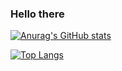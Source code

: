 ### Hello there

<!--
**Imsanskar/Imsanskar** is a ✨ _special_ ✨ repository because its `README.md` (this file) appears on your GitHub profile.

Here are some ideas to get you started:

- 🔭 I’m currently working on ...
- 🌱 I’m currently learning ...
- 👯 I’m looking to collaborate on ...
- 🤔 I’m looking for help with ...
- 💬 Ask me about ...
- 📫 How to reach me: ...
- 😄 Pronouns: ...
- ⚡ Fun fact: ...
-->

[![Anurag's GitHub stats](https://github-readme-stats.vercel.app/api?username=Imsanskar)](https://github.com/anuraghazra/github-readme-stats)

[![Top Langs](https://github-readme-stats.vercel.app/api/top-langs/?username=Imsanskar)](https://github.com/anuraghazra/github-readme-stats)
